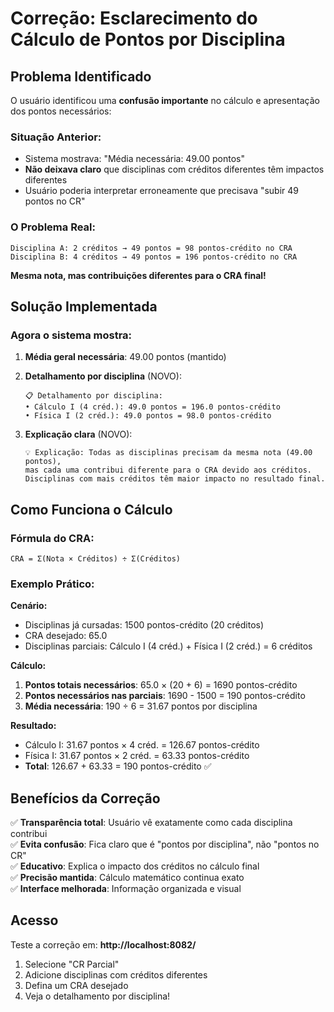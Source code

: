 # Correção: Esclarecimento do Cálculo de Pontos por Disciplina

## Problema Identificado

O usuário identificou uma **confusão importante** no cálculo e apresentação dos pontos necessários:

### Situação Anterior:
- Sistema mostrava: "Média necessária: 49.00 pontos"
- **Não deixava claro** que disciplinas com créditos diferentes têm impactos diferentes
- Usuário poderia interpretar erroneamente que precisava "subir 49 pontos no CR"

### O Problema Real:
```
Disciplina A: 2 créditos → 49 pontos = 98 pontos-crédito no CRA
Disciplina B: 4 créditos → 49 pontos = 196 pontos-crédito no CRA
```

**Mesma nota, mas contribuições diferentes para o CRA final!**

## Solução Implementada

### Agora o sistema mostra:

1. **Média geral necessária**: 49.00 pontos (mantido)

2. **Detalhamento por disciplina** (NOVO):
   ```
   📋 Detalhamento por disciplina:
   • Cálculo I (4 créd.): 49.0 pontos = 196.0 pontos-crédito
   • Física I (2 créd.): 49.0 pontos = 98.0 pontos-crédito
   ```

3. **Explicação clara** (NOVO):
   ```
   💡 Explicação: Todas as disciplinas precisam da mesma nota (49.00 pontos), 
   mas cada uma contribui diferente para o CRA devido aos créditos. 
   Disciplinas com mais créditos têm maior impacto no resultado final.
   ```

## Como Funciona o Cálculo

### Fórmula do CRA:
```
CRA = Σ(Nota × Créditos) ÷ Σ(Créditos)
```

### Exemplo Prático:
**Cenário:**
- Disciplinas já cursadas: 1500 pontos-crédito (20 créditos)
- CRA desejado: 65.0
- Disciplinas parciais: Cálculo I (4 créd.) + Física I (2 créd.) = 6 créditos

**Cálculo:**
1. **Pontos totais necessários**: 65.0 × (20 + 6) = 1690 pontos-crédito
2. **Pontos necessários nas parciais**: 1690 - 1500 = 190 pontos-crédito
3. **Média necessária**: 190 ÷ 6 = 31.67 pontos por disciplina

**Resultado:**
- Cálculo I: 31.67 pontos × 4 créd. = 126.67 pontos-crédito
- Física I: 31.67 pontos × 2 créd. = 63.33 pontos-crédito
- **Total**: 126.67 + 63.33 = 190 pontos-crédito ✅

## Benefícios da Correção

✅ **Transparência total**: Usuário vê exatamente como cada disciplina contribui  
✅ **Evita confusão**: Fica claro que é "pontos por disciplina", não "pontos no CR"  
✅ **Educativo**: Explica o impacto dos créditos no cálculo final  
✅ **Precisão mantida**: Cálculo matemático continua exato  
✅ **Interface melhorada**: Informação organizada e visual  

## Acesso
Teste a correção em: **http://localhost:8082/**
1. Selecione "CR Parcial"
2. Adicione disciplinas com créditos diferentes
3. Defina um CRA desejado
4. Veja o detalhamento por disciplina!
